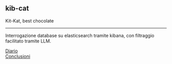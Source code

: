 ## kib-cat

Kit-Kat, best chocolate

----

Interrogazione database su elasticsearch tramite kibana, con filtraggio facilitato tramite LLM.

[Diario](https://github.com/shini161/kib-cat/blob/main/wiki/diary.md)
<br/>
[Conclusioni](https://github.com/shini161/kib-cat/blob/main/wiki/conclusions.md)